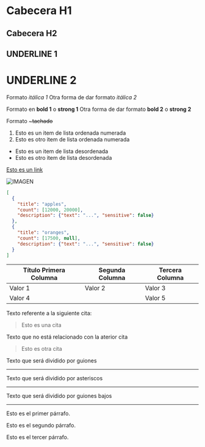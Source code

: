 
# Cabecera H1
## Cabecera H2


UNDERLINE 1
------------

UNDERLINE 2
============

Formato *itálica 1*
Otra forma de dar formato _itálica 2_

Formato en **bold 1** o **strong 1**
Otra forma de dar formato  __bold 2__ o __strong 2__

Formato ~~~tachado~~ 

1.  Esto es un item de lista ordenada numerada
2.  Esto es otro item de lista ordenada numerada

-   Esto es un item de lista desordenada
-   Esto es otro item de lista desordenada


[Esto es un link](http://www.google.es)


![ IMAGEN ](https://image.flaticon.com/icons/png/512/23/23957.png)


```JSON		
[
  {
    "title": "apples",
    "count": [12000, 20000],
    "description": {"text": "...", "sensitive": false}
  },
  {
    "title": "oranges",
    "count": [17500, null],
    "description": {"text": "...", "sensitive": false}
  }
]


```


| Título Primera Columna | Segunda Columna | Tercera Columna |
| ---------------------- | --------------- | --------------- |
| Valor 1                |  Valor 2        | Valor 3         |
| Valor 4                |                 | Valor 5         |


Texto referente a la siguiente cita:
> Esto es una cita

Texto que no está relacionado con la aterior cita
> Esto es otra cita


Texto que será dividido por guiones

---
Texto que será dividido por asteriscos

***
Texto que será dividido por guiones bajos

___


Esto es el primer párrafo.

Esto es el segundo párrafo.

Esto es el tercer párrafo.
